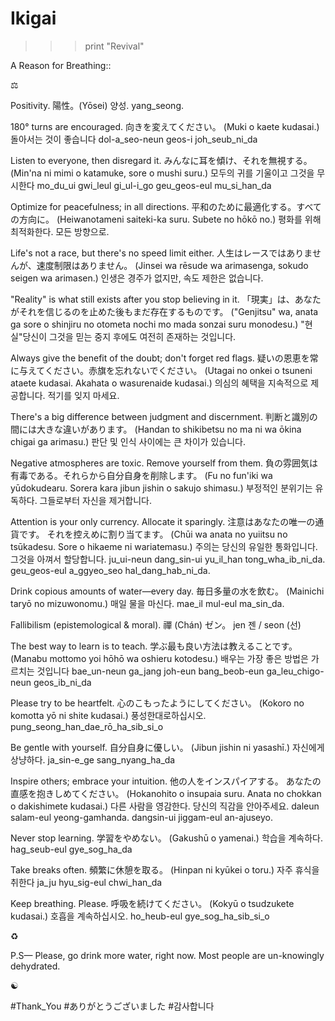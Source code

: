 # Ikigai
>>> print "Revival"

A Reason for Breathing::

⚖

Positivity.
陽性。(Yōsei)
양성.
yang_seong.

180° turns are encouraged.
向きを変えてください。
(Muki o kaete kudasai.)
돌아서는 것이 좋습니다
dol-a_seo-neun geos-i joh_seub_ni_da


Listen to everyone, then disregard it.
みんなに耳を傾け、それを無視する。
(Min'na ni mimi o katamuke, sore o mushi suru.)
모두의 귀를 기울이고 그것을 무시한다
mo_du_ui gwi_leul gi_ul-i_go geu_geos-eul mu_si_han_da


Optimize for peacefulness; in all directions.
平和のために最適化する。すべての方向に。
(Heiwanotameni saiteki-ka suru. Subete no hōkō no.)
평화를 위해 최적화한다. 모든 방향으로.


Life's not a race, but there's no speed limit either.
人生はレースではありませんが、速度制限はありません。
(Jinsei wa rēsude wa arimasenga, sokudo seigen wa arimasen.)
인생은 경주가 없지만, 속도 제한은 없습니다.


"Reality" is what still exists after you stop believing in it.
「現実」は、あなたがそれを信じるのを止めた後もまだ存在するものです。
("Genjitsu" wa, anata ga sore o shinjiru no otometa nochi mo mada sonzai suru monodesu.)
"현실"당신이 그것을 믿는 중지 후에도 여전히 존재하는 것입니다.


Always give the benefit of the doubt; don't forget red flags.
疑いの恩恵を常に与えてください。赤旗を忘れないでください。
(Utagai no onkei o tsuneni ataete kudasai. Akahata o wasurenaide kudasai.)
의심의 혜택을 지속적으로 제공합니다. 적기를 잊지 마세요.


There's a big difference between judgment and discernment.
判断と識別の間には大きな違いがあります。
(Handan to shikibetsu no ma ni wa ōkina chigai ga arimasu.)
판단 및 인식 사이에는 큰 차이가 있습니다.


Negative atmospheres are toxic. Remove yourself from them.
負の雰囲気は有毒である。それらから自分自身を削除します。
(Fu no fun'iki wa yūdokudearu. Sorera kara jibun jishin o sakujo shimasu.)
부정적인 분위기는 유독하다. 그들로부터 자신을 제거합니다.


Attention is your only currency.
Allocate it sparingly.
注意はあなたの唯一の通貨です。
それを控えめに割り当てます。
(Chūi wa anata no yuiitsu no tsūkadesu. 
Sore o hikaeme ni wariatemasu.)
주의는 당신의 유일한 통화입니다. 
그것을 아껴서 할당합니다.
ju_ui-neun dang_sin-ui yu_il_han tong_wha_ib_ni_da.
geu_geos-eul a_ggyeo_seo hal_dang_hab_ni_da.


Drink copious amounts of water—every day.
毎日多量の水を飲む。
(Mainichi taryō no mizuwonomu.)
매일 물을 마신다.
mae_il mul-eul ma_sin_da.


Fallibilism (epistemological & moral).
禪 (Chán)
ゼン。
jen 젠 / seon (선)


The best way to learn is to teach.
学ぶ最も良い方法は教えることです。
(Manabu mottomo yoi hōhō wa oshieru kotodesu.)
배우는 가장 좋은 방법은 가르치는 것입니다
bae_un-neun ga_jang joh-eun bang_beob-eun ga_leu_chigo-neun geos_ib_ni_da


Please try to be heartfelt.
心のこもったようにしてください。
(Kokoro no komotta yō ni shite kudasai.)
풍성한대로하십시오.
pung_seong_han_dae_rō_ha_sib_si_o


Be gentle with yourself.
自分自身に優しい。
(Jibun jishin ni yasashī.)
자신에게 상냥하다.
ja_sin-e_ge sang_nyang_ha_da


Inspire others; embrace your intuition.
他の人をインスパイアする。
あなたの直感を抱きしめてください。
(Hokanohito o insupaia suru. Anata no chokkan o dakishimete kudasai.)
다른 사람을 영감한다.
당신의 직감을 안아주세요.
daleun salam-eul yeong-gamhanda.
dangsin-ui jiggam-eul an-ajuseyo.


Never stop learning.
学習をやめない。
(Gakushū o yamenai.)
학습을 계속하다.
hag_seub-eul gye_sog_ha_da


Take breaks often.
頻繁に休憩を取る。
(Hinpan ni kyūkei o toru.)
자주 휴식을 취한다
ja_ju hyu_sig-eul chwi_han_da

Keep breathing. Please.
呼吸を続けてください。
(Kokyū o tsudzukete kudasai.)
호흡을 계속하십시오.
ho_heub-eul gye_sog_ha_sib_si_o

♻

P.S— Please, go drink more water, right now. Most people are un-knowingly dehydrated.

☯

#Thank_You
#ありがとうございました
#감사합니다
